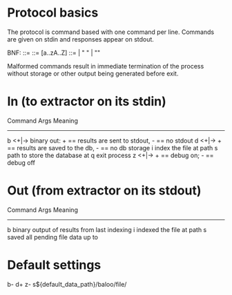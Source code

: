 Protocol basics
===============
The protocol is command based with one command per line. Commands are given on
stdin and responses appear on stdout.

BNF:
    <command> ::= <char><args><EOL>
    <char> ::= [a..zA..Z]
    <args> ::= <literal> | <literal> " " <args> | ""

Malformed commands result in immediate termination of the process without
storage or other output being generated before exit.

In (to extractor on its stdin)
==============================
Command         Args            Meaning
-------         ----------      -----------------------
b               <+|->           binary out: + == results are sent to stdout, - == no stdout
d               <+|->           + == results are saved to the db, - == no db storage
i               <path>          index the file at path
s               <path>          path to store the database at
q                               exit process
z               <+|->           + == debug on; - == debug off

Out (from extractor on its stdout)
==================================
Command         Args            Meaning
-------         ----------      -----------------------
b               <data>          binary output of results from last indexing
i               <path>          indexed the file at path
s               <path>          saved all pending file data up to <path>


Default settings
================
b-
d+
z-
s${default_data_path}/baloo/file/
